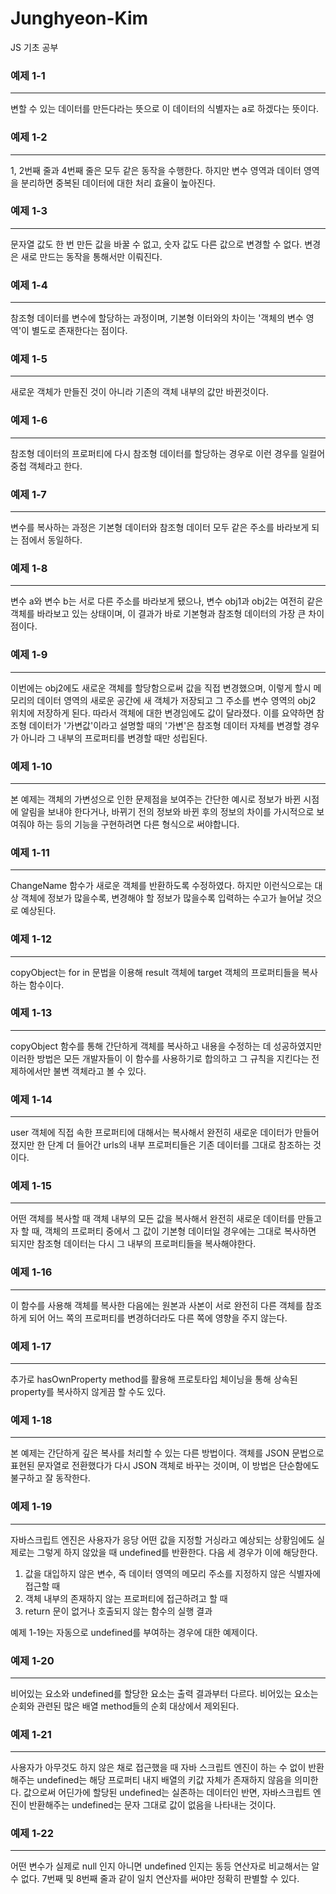 # Junghyeon-Kim
JS 기초 공부

### 예제 1-1
---
변할 수 있는 데이터를 만든다라는 뜻으로 이 데이터의 식별자는 a로 하겠다는 뜻이다.

### 예제 1-2
---
1, 2번째 줄과 4번째 줄은 모두 같은 동작을 수행한다. 
하지만 변수 영역과 데이터 영역을 분리하면 중복된 데이터에 대한 처리 효율이 높아진다.

### 예제 1-3
---
문자열 값도 한 번 만든 값을 바꿀 수 없고, 숫자 값도 다른 값으로 변경할 수 없다. 변경은 새로 만드는 동작을 통해서만 이뤄진다.

### 예제 1-4
---
참조형 데이터를 변수에 할당하는 과정이며, 기본형 이터와의 차이는 '객체의 변수 영역'이 별도로 존재한다는 점이다.

### 예제 1-5
---
새로운 객체가 만들진 것이 아니라 기존의 객체 내부의 값만 바뀐것이다.

### 예제 1-6
---
참조형 데이터의 프로퍼티에 다시 참조형 데이터를 할당하는 경우로 이런 경우를 일컬어 중첩 객체라고 한다.

### 예제 1-7
---
변수를 복사하는 과정은 기본형 데이터와 참조형 데이터 모두 같은 주소를 바라보게 되는 점에서 동일하다.

### 예제 1-8
---
변수 a와 변수 b는 서로 다른 주소를 바라보게 됐으나, 변수 obj1과 obj2는 여전히 같은 객체를 바라보고 있는 상태이며, 이 결과가 바로 기본형과 참조형 데이터의 가장 큰 차이점이다.

### 예제 1-9
---
이번에는 obj2에도 새로운 객체를 할당함으로써 값을 직접 변경했으며, 이렇게 할시 메모리의 데이터 영역의 새로운 공간에 새 객체가 저장되고 그 주소를 변수 영역의 obj2 위치에 저장하게 된다. 따라서 객체에 대한 변경임에도 값이 달라졌다.
이를 요약하면 참조형 데이터가 '가변값'이라고 설명할 때의 '가변'은 참조형 데이터 자체를 변경할 경우가 아니라 그 내부의 프로퍼티를 변경할 때만 성립된다.

### 예제 1-10
---
본 예제는 객체의 가변성으로 인한 문제점을 보여주는 간단한 예시로 정보가 바뀐 시점에 알림을 보내야 한다거나, 바뀌기 전의 정보와 바뀐 후의 정보의 차이를 가시적으로 보여줘야 하는 등의 기능을 구현하려면 다른 형식으로 써야합니다.

### 예제 1-11
---
ChangeName 함수가 새로운 객체를 반환하도록 수정하였다. 하지만 이런식으로는 대상 객체에 정보가 많을수록, 변경해야 할 정보가 많을수록 입력하는 수고가 늘어날 것으로 예상된다.

### 예제 1-12
---
copyObject는 for in 문법을 이용해 result 객체에 target 객체의 프로퍼티들을 복사하는 함수이다. 

### 예제 1-13
---
copyObject 함수를 통해 간단하게 객체를 복사하고 내용을 수정하는 데 성공하였지만 이러한 방법은 모든 개발자들이 이 함수를 사용하기로 합의하고 그 규칙을 지킨다는 전제하에서만 불변 객체라고 볼 수 있다. 

### 예제 1-14
---
user 객체에 직접 속한 프로퍼티에 대해서는 복사해서 완전히 새로운 데이터가 만들어졌지만 한 단계 더 들어간 urls의 내부 프로퍼티들은 기존 데이터를 그대로 참조하는 것이다.

### 예제 1-15
---
어떤 객체를 복사할 때 객체 내부의 모든 값을 복사해서 완전히 새로운 데이터를 만들고자 할 때, 객체의 프로퍼티 중에서 그 값이 기본형 데이터일 경우에는 그대로 복사하면 되지만 참조형 데이터는 다시 그 내부의 프로퍼티들을 복사해야한다. 

### 예제 1-16
---
이 함수를 사용해 객체를 복사한 다음에는 원본과 사본이 서로 완전히 다른 객체를 참조하게 되어 어느 쪽의 프로퍼티를 변경하더라도 다른 쪽에 영향을 주지 않는다.

### 예제 1-17
---
추가로 hasOwnProperty method를 활용해 프로토타입 체이닝을 통해 상속된 property를 복사하지 않게끔 할 수도 있다.

### 예제 1-18
---
본 예제는 간단하게 깊은 복사를 처리할 수 있는 다른 방법이다. 객체를 JSON 문법으로 표현된 문자열로 전환했다가 다시 JSON 객체로 바꾸는 것이며, 이 방법은 단순함에도 불구하고 잘 동작한다.

### 예제 1-19
---
자바스크립트 엔진은 사용자가 응당 어떤 값을 지정할 거싱라고 예상되는 상황임에도 실제로는 그렇게 하지 않았을 때 undefined를 반환한다. 다음 세 경우가 이에 해당한다.

1. 값을 대입하지 않은 변수, 즉 데이터 영역의 메모리 주소를 지정하지 않은 식별자에 접근할 때
2. 객체 내부의 존재하지 않는 프로퍼티에 접근하려고 할 때
3. return 문이 없거나 호출되지 않는 함수의 실행 결과

예제 1-19는 자동으로 undefined를 부여하는 경우에 대한 예제이다.

### 예제 1-20
---
비어있는 요소와 undefined를 할당한 요소는 출력 결과부터 다르다. 비어있는 요소는 순회와 관련된 많은 배열 method들의 순회 대상에서 제외된다. 

### 예제 1-21
---
사용자가 아무것도 하지 않은 채로 접근했을 때 자바 스크립트 엔진이 하는 수 없이 반환해주는 undefined는 해당 프로퍼티 내지 배열의 키값 자체가 존재하지 않음을 의미한다. 값으로써 어딘가에 할당된 undefined는 실존하는 데이터인 반면, 자바스크립트 엔진이 반환해주는 undefined는 문자 그대로 값이 없음을 나타내는 것이다.

### 예제 1-22
---
어떤 변수가 실제로 null 인지 아니면 undefined 인지는 동등 연산자로 비교해서는 알 수 없다. 7번째 및 8번째 줄과 같이 일치 연산자를 써야만 정확히 판별할 수 있다.
